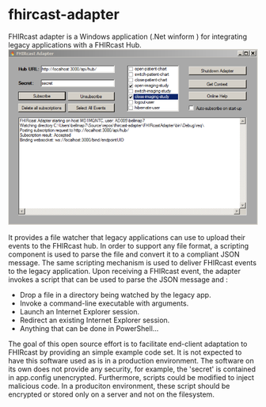 # fhircast-adapter
FHIRcast adapter is a Windows application (.Net winform )  for integrating legacy applications with a FHIRcast Hub.
![UI.png](/images/UI.png)

It provides a file watcher that legacy applications can use to upload their events to the FHIRcast hub.  In order to support any file format, a scripting component is used to parse the file and convert it to a compliant JSON message.
The same scripting mechanism is used to deliver FHIRcast events to the legacy application.  Upon receiving a FHIRcast event, the adapter invokes a script that can be used to parse the JSON message and :
*  Drop a file in a directory being watched by the legacy app.
*  Invoke a command-line executable with arguments.
*  Launch an Internet Explorer session.
*  Redirect an existing Internet Explorer session.
*  Anything that can be done in PowerShell...

The goal of this open source effort is to facilitate end-client adaptation to FHIRcast by providing an simple example code set. It is not expected to have this software used as is in a production environment.  The software on its own does not provide any security, for example, the 'secret' is contained in app.config unencrypted.  Furthermore, scripts could be modified to inject malicious code.  In a produciton environment, these script should be encrypted or stored only on a server and not on the filesystem.
